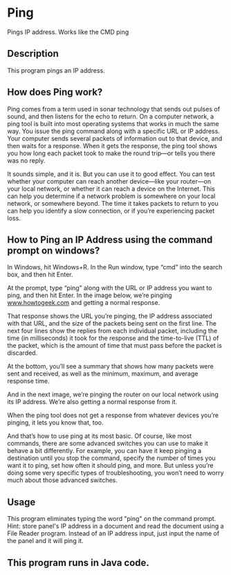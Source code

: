 # Ping
Pings IP address. Works like the CMD ping

## Description

This program pings an IP address. 

## How does Ping work?

Ping comes from a term used in sonar technology that sends out pulses of sound, and then listens for the echo to return. On a computer network, a ping tool is built into most operating systems that works in much the same way. You issue the ping command along with a specific URL or IP address. Your computer sends several packets of information out to that device, and then waits for a response. When it gets the response, the ping tool shows you how long each packet took to make the round trip—or tells you there was no reply.

It sounds simple, and it is. But you can use it to good effect. You can test whether your computer can reach another device—like your router—on your local network, or whether it can reach a device on the Internet. This can help you determine if a network problem is somewhere on your local network, or somewhere beyond. The time it takes packets to return to you can help you identify a slow connection, or if you’re experiencing packet loss.

## How to Ping an IP Address using the command prompt on windows?

In Windows, hit Windows+R. In the Run window, type “cmd” into the search box, and then hit Enter.

At the prompt, type “ping” along with the URL or IP address you want to ping, and then hit Enter. In the image below, we’re pinging www.howtogeek.com and getting a normal response.

That response shows the URL you’re pinging, the IP address associated with that URL, and the size of the packets being sent on the first line. The next four lines show the replies from each individual packet, including the time (in milliseconds) it took for the response and the time-to-live (TTL) of the packet, which is the amount of time that must pass before the packet is discarded.

At the bottom, you’ll see a summary that shows how many packets were sent and received, as well as the minimum, maximum, and average response time.

And in the next image, we’re pinging the router on our local network using its IP address. We’re also getting a normal response from it.

When the ping tool does not get a response from whatever devices you’re pinging, it lets you know that, too.

And that’s how to use ping at its most basic. Of course, like most commands, there are some advanced switches you can use to make it behave a bit differently. For example, you can have it keep pinging a destination until you stop the command, specify the number of times you want it to ping, set how often it should ping, and more. But unless you’re doing some very specific types of troubleshooting, you won’t need to worry much about those advanced switches.

## Usage

This program eliminates typing the word "ping" on the command prompt. Hint: store panel's IP address in a document and read the document using a File Reader program. Instead of an IP address input, just input the name of the panel and it will ping it. 

## This program runs in Java code.

